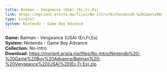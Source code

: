```yaml
---
title: Batman - Vengeance (USA) (En,Fr,Es)
link: https://myrient.erista.me/files/No-Intro/Nintendo%20-%20Game%20Boy%20Advance/Batman%20-%20Vengeance%20(USA)%20(En,Fr,Es).zip
type: single1
System: Nintendo - Game Boy Advance
---
```

<b>Game:</b> Batman - Vengeance (USA) (En,Fr,Es)<br>
<b>System:</b> Nintendo - Game Boy Advance<br>
<b>Collection:</b> No-Intro<br>
<b>Download:</b> https://myrient.erista.me/files/No-Intro/Nintendo%20-%20Game%20Boy%20Advance/Batman%20-%20Vengeance%20(USA)%20(En,Fr,Es).zip